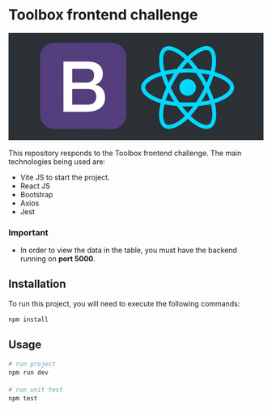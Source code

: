 # Toolbox frontend challenge

<img src="public/react-bs.jpeg" alt="React and Bootstrap">

This repository responds to the Toolbox frontend challenge. The main technologies being used are:

- Vite JS to start the project.
- React JS
- Bootstrap
- Axios
- Jest

### Important

- In order to view the data in the table, you must have the backend running on **port 5000**.

## Installation

To run this project, you will need to execute the following commands:

```bash
npm install
```

## Usage

```python
# run project
npm run dev

# run unit test
npm test
```

